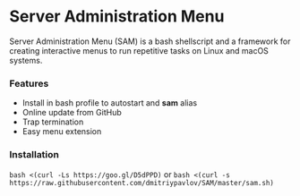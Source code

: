 # Server Administration Menu
Server Administration Menu (SAM) is a bash shellscript and a framework for creating interactive menus to run repetitive tasks on Linux and macOS systems.

### Features
* Install in bash profile to autostart and **sam** alias
* Online update from GitHub
* Trap termination
* Easy menu extension

### Installation
`bash <(curl -Ls https://goo.gl/D5dPPD)` or
`bash <(curl -s https://raw.githubusercontent.com/dmitriypavlov/SAM/master/sam.sh)`